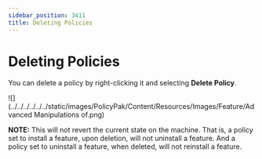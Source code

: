```yaml
---
sidebar_position: 3411
title: Deleting Policies
---
```


# Deleting Policies

You can delete a policy by right-clicking it and selecting **Delete Policy**.

![](../../../../../../static/images/PolicyPak/Content/Resources/Images/Feature/Advanced Manipulations of.png)

**NOTE:** This will not revert the current state on the machine. That is, a policy set to install a feature, upon deletion, will not uninstall a feature. And a policy set to uninstall a feature, when deleted, will not reinstall a feature.